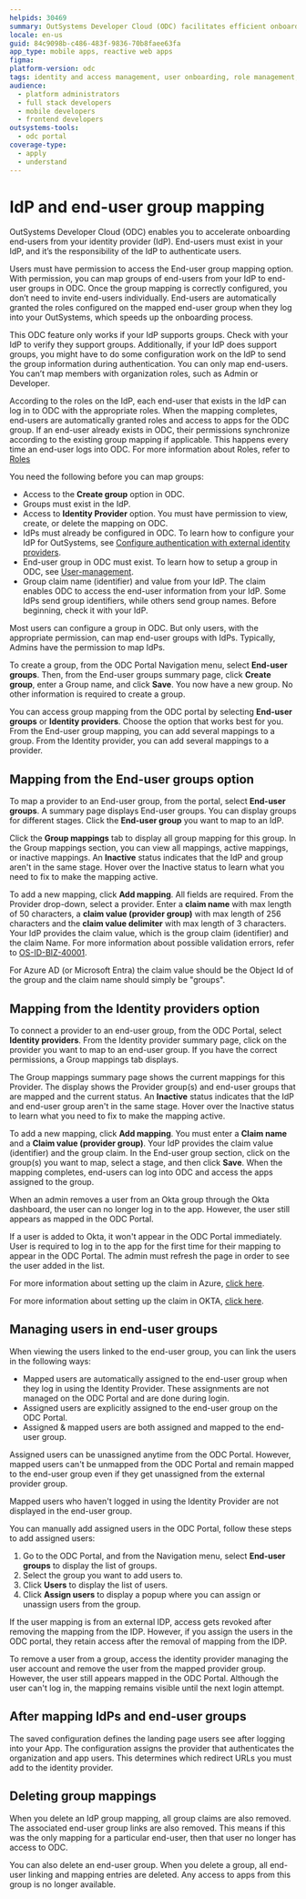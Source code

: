 ```yaml
---
helpids: 30469
summary: OutSystems Developer Cloud (ODC) facilitates efficient onboarding by enabling group mapping from identity providers to automate role assignments.
locale: en-us
guid: 84c9098b-c486-483f-9836-70b8faee63fa
app_type: mobile apps, reactive web apps
figma:
platform-version: odc
tags: identity and access management, user onboarding, role management, identity providers, group mapping
audience:
  - platform administrators
  - full stack developers
  - mobile developers
  - frontend developers
outsystems-tools:
  - odc portal
coverage-type:
  - apply
  - understand
---
```


# IdP and end-user group mapping

OutSystems Developer Cloud (ODC) enables you to accelerate onboarding end-users from your identity provider (IdP). End-users must exist in your IdP, and it’s the responsibility of the IdP to authenticate users.

Users must have permission to access the End-user group mapping option. With permission, you can map groups of end-users from your IdP to end-user groups in ODC. Once the group mapping is correctly configured, you don’t need to invite end-users individually. End-users are automatically granted the roles configured on the mapped end-user group when they log into your OutSystems, which speeds up the onboarding process.

<div class="info" markdown="1">

This ODC feature only works if your IdP supports groups. Check with your IdP to verify they support groups. Additionally, if your IdP does support groups, you might have to do some configuration work on the IdP to send the group information during authentication. You can only map end-users. You can’t map members with organization roles, such as Admin or Developer.

</div>

According to the roles on the IdP, each end-user that exists in the IdP can log in to ODC with the appropriate roles. When the mapping completes, end-users are automatically granted roles and access to apps for the ODC group. If an end-user already exists in ODC, their permissions synchronize according to the existing group mapping if applicable. This happens every time an end-user logs into ODC. For more information about Roles, refer to [Roles](../../user-management/roles.md)

You need the following before you can map groups:

* Access to the **Create group** option in ODC.
* Groups must exist in the IdP.
* Access to **Identity Provider** option. You must have permission to view, create, or delete the mapping on ODC.
* IdPs must already be configured in ODC. To learn how to configure your IdP for OutSystems, see [Configure authentication with external identity providers](intro.md).
* End-user group in ODC must exist. To learn how to setup a group in ODC, see [User-management](../../user-management/intro.md).
* Group claim name (identifier) and value from your IdP. The claim enables ODC to access the end-user information from your IdP. Some IdPs send group identifiers, while others send group names. Before beginning, check it with your IdP.

Most users can configure a group in ODC. But only users, with the appropriate permission, can map end-user groups with IdPs. Typically, Admins have the permission to map IdPs.

To create a group, from the ODC Portal Navigation menu, select **End-user groups**. Then, from the End-user groups summary page, click **Create group**, enter a Group name, and click **Save**. You now have a new group. No other information is required to create a group.

You can access group mapping from the ODC portal by selecting **End-user groups** or **Identity providers**. Choose the option that works best for you. From the End-user group mapping, you can add several mappings to a group. From the Identity provider, you can add several mappings to a provider.

## Mapping from the End-user groups option

To map a provider to an End-user group, from the portal, select **End-user groups**. A summary page displays End-user groups. You can display groups for different stages. Click the **End-user group** you want to map to an IdP.

Click the **Group mappings** tab to display all group mapping for this group. In the Group mappings section, you can view all mappings, active mappings, or inactive mappings. An **Inactive** status indicates that the IdP and group aren't in the same stage. Hover over the Inactive status to learn what you need to fix to make the mapping active.

To add a new mapping, click **Add mapping**. All fields are required. From the Provider drop-down, select a provider. Enter a **claim name** with max length of 50 characters, a **claim value (provider group)** with max length of 256 characters and the **claim value delimiter** with max length of 3 characters. Your IdP provides the claim value, which is the group claim (identifier) and the claim Name. For more information about possible validation errors, refer to [OS-ID-BIZ-40001](https://success.outsystems.com/support/troubleshooting/incident_models/incident_models_outsystems_developer_cloud/os_id_biz_40001/).

<div class="info" markdown="1">

For Azure AD (or Microsoft Entra) the claim value should be the Object Id of the group and the claim name should simply be "groups".

</div>

## Mapping from the Identity providers option

To connect a provider to an end-user group, from the ODC Portal, select **Identity providers**. From the Identity provider summary page, click on the provider you want to map to an end-user group. If you have the correct permissions, a Group mappings tab displays.

The Group mappings summary page shows the current mappings for this Provider. The display shows the Provider group(s) and end-user groups that are mapped and the current status. An **Inactive** status indicates that the IdP and end-user group aren't in the same stage. Hover over the Inactive status to learn what you need to fix to make the mapping active.

To add a new mapping, click **Add mapping**. You must enter a **Claim name** and a **Claim value (provider group)**. Your IdP provides the claim value (identifier) and the group claim. In the End-user group section, click on the group(s) you want to map, select a stage, and then click **Save**. When the mapping completes, end-users can log into ODC and access the apps assigned to the group.

When an admin removes a user from an Okta group through the Okta dashboard, the user can no longer log in to the app. However, the user still appears as mapped in the ODC Portal.

If a user is added to Okta, it won't appear in the ODC Portal immediately. User is required to log in to the app for the first time for their mapping to appear in the ODC Portal. The admin must refresh the page in order to see the user added in the list.

For more information about setting up the claim in Azure, [click here](https://learn.microsoft.com/en-us/azure/active-directory/hybrid/connect/how-to-connect-fed-group-claims).

For more information about setting up the claim in OKTA, [click here](https://help.okta.com/asa/en-us/content/topics/adv_server_access/docs/group-management.htm).

## Managing users in end-user groups

When viewing the users linked to the end-user group, you can link the users in the following ways:

* Mapped users are automatically assigned to the end-user group when they log in using the Identity Provider. These assignments are not managed on the ODC Portal and are done during login. 
* Assigned users are explicitly assigned to the end-user group on the ODC Portal. 
* Assigned & mapped users are both assigned and mapped to the end-user group. 

Assigned users can be unassigned anytime from the ODC Portal. However, mapped users can't be unmapped from the ODC Portal and remain mapped to the end-user group even if they get unassigned from the external provider group.
 
<div class="info" markdown="1">

Mapped users who haven't logged in using the Identity Provider are not displayed in the end-user group. 

</div>

You can manually add assigned users in the ODC Portal, follow these steps to add assigned users:

1. Go to the ODC Portal, and from the Navigation menu, select **End-user groups** to display the list of groups.
1. Select the group you want to add users to.
1. Click **Users** to display the list of users. 
1. Click **Assign users** to display a popup where you can assign or unassign users from the group.

If the user mapping is from an external IDP, access gets revoked after removing the mapping from the IDP. However, if you assign the users in the ODC portal, they retain access after the removal of mapping from the IDP.

To remove a user from a group, access the identity provider managing the user account and remove the user from the mapped provider group. However, the user still appears mapped in the ODC Portal. Although the user can't log in, the mapping remains visible until the next login attempt.

## After mapping IdPs and end-user groups

The saved configuration defines the landing page users see after logging into your App. The configuration assigns the provider that authenticates the organization and app users. This determines which redirect URLs you must add to the identity provider.

## Deleting group mappings

When you delete an IdP group mapping, all group claims are also removed. The associated end-user group links are also removed. This means if this was the only mapping for a particular end-user, then that user no longer has access to ODC.

You can also delete an end-user group. When you delete a group, all end-user linking and mapping entries are deleted. Any access to apps from this group is no longer available.
